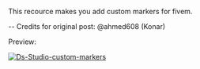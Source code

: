 This recource makes you add custom markers for fivem.

-- Credits for original post: @ahmed608 (Konar)

Preview: 

<a href='https://postimg.cc/wy58cJBZ' target='_blank'><img src='https://i.postimg.cc/wy58cJBZ/Ds-Studio-custom-markers.jpg' border='0' alt='Ds-Studio-custom-markers'/></a>
